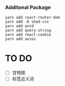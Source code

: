 ###  Additonal Package
```
yarn add react-router-dom
yarn add -D shed-css
yarn add antd 
yarn add query-string 
yarn add react-cookie
yarn add axios
```
# TO DO
- [ ] 甘特图
- [ ] 标签近义词